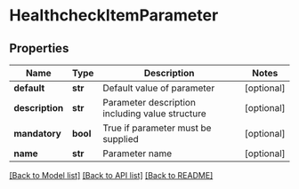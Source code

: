 # HealthcheckItemParameter

## Properties
Name | Type | Description | Notes
------------ | ------------- | ------------- | -------------
**default** | **str** | Default value of parameter | [optional] 
**description** | **str** | Parameter description including value structure | [optional] 
**mandatory** | **bool** | True if parameter must be supplied | [optional] 
**name** | **str** | Parameter name | [optional] 

[[Back to Model list]](../README.md#documentation-for-models) [[Back to API list]](../README.md#documentation-for-api-endpoints) [[Back to README]](../README.md)


